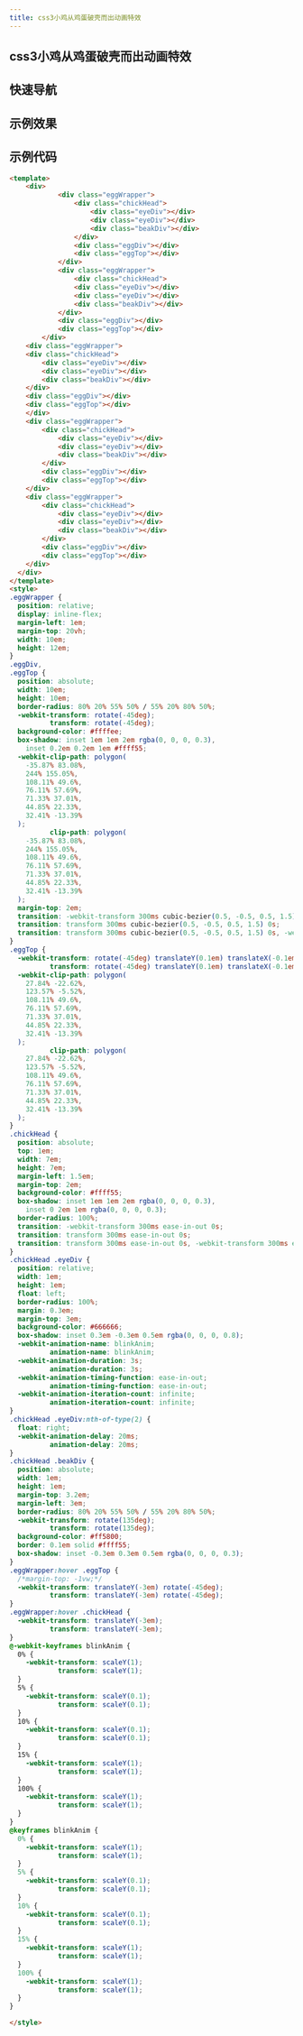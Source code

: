 ```yaml
---
title: css3小鸡从鸡蛋破壳而出动画特效
---
```


## css3小鸡从鸡蛋破壳而出动画特效

## 快速导航

<TOC />

## 示例效果

<template>
    <div>
            <div class="eggWrapper">
                <div class="chickHead">
                    <div class="eyeDiv"></div>
                    <div class="eyeDiv"></div>
                    <div class="beakDiv"></div>
                </div>
                <div class="eggDiv"></div>
                <div class="eggTop"></div>
            </div>
            <div class="eggWrapper">
                <div class="chickHead">
                <div class="eyeDiv"></div>
                <div class="eyeDiv"></div>
                <div class="beakDiv"></div>
            </div>
            <div class="eggDiv"></div>
            <div class="eggTop"></div>
        </div>
    <div class="eggWrapper">
    <div class="chickHead">
        <div class="eyeDiv"></div>
        <div class="eyeDiv"></div>
        <div class="beakDiv"></div>
    </div>
    <div class="eggDiv"></div>
    <div class="eggTop"></div>
    </div>
    <div class="eggWrapper">
        <div class="chickHead">
            <div class="eyeDiv"></div>
            <div class="eyeDiv"></div>
            <div class="beakDiv"></div>
        </div>
        <div class="eggDiv"></div>
        <div class="eggTop"></div>
    </div>
    <div class="eggWrapper">
        <div class="chickHead">
            <div class="eyeDiv"></div>
            <div class="eyeDiv"></div>
            <div class="beakDiv"></div>
        </div>
        <div class="eggDiv"></div>
        <div class="eggTop"></div>
    </div>  
  </div>
</template>
<style>
.eggWrapper {
  position: relative;
  display: inline-flex;
  margin-left: 1em;
  margin-top: 20vh;
  width: 10em;
  height: 12em;
}
.eggDiv,
.eggTop {
  position: absolute;
  width: 10em;
  height: 10em;
  border-radius: 80% 20% 55% 50% / 55% 20% 80% 50%;
  -webkit-transform: rotate(-45deg);
          transform: rotate(-45deg);
  background-color: #ffffee;
  box-shadow: inset 1em 1em 2em rgba(0, 0, 0, 0.3),
    inset 0.2em 0.2em 1em #ffff55;
  -webkit-clip-path: polygon(
    -35.87% 83.08%,
    244% 155.05%,
    108.11% 49.6%,
    76.11% 57.69%,
    71.33% 37.01%,
    44.85% 22.33%,
    32.41% -13.39%
  );
          clip-path: polygon(
    -35.87% 83.08%,
    244% 155.05%,
    108.11% 49.6%,
    76.11% 57.69%,
    71.33% 37.01%,
    44.85% 22.33%,
    32.41% -13.39%
  );
  margin-top: 2em;
  transition: -webkit-transform 300ms cubic-bezier(0.5, -0.5, 0.5, 1.5) 0s;
  transition: transform 300ms cubic-bezier(0.5, -0.5, 0.5, 1.5) 0s;
  transition: transform 300ms cubic-bezier(0.5, -0.5, 0.5, 1.5) 0s, -webkit-transform 300ms cubic-bezier(0.5, -0.5, 0.5, 1.5) 0s;
}
.eggTop {
  -webkit-transform: rotate(-45deg) translateY(0.1em) translateX(-0.1em) scale(1.016);
          transform: rotate(-45deg) translateY(0.1em) translateX(-0.1em) scale(1.016);
  -webkit-clip-path: polygon(
    27.84% -22.62%,
    123.57% -5.52%,
    108.11% 49.6%,
    76.11% 57.69%,
    71.33% 37.01%,
    44.85% 22.33%,
    32.41% -13.39%
  );
          clip-path: polygon(
    27.84% -22.62%,
    123.57% -5.52%,
    108.11% 49.6%,
    76.11% 57.69%,
    71.33% 37.01%,
    44.85% 22.33%,
    32.41% -13.39%
  );
}
.chickHead {
  position: absolute;
  top: 1em;
  width: 7em;
  height: 7em;
  margin-left: 1.5em;
  margin-top: 2em;
  background-color: #ffff55;
  box-shadow: inset 1em 1em 2em rgba(0, 0, 0, 0.3),
    inset 0 2em 1em rgba(0, 0, 0, 0.3);
  border-radius: 100%;
  transition: -webkit-transform 300ms ease-in-out 0s;
  transition: transform 300ms ease-in-out 0s;
  transition: transform 300ms ease-in-out 0s, -webkit-transform 300ms ease-in-out 0s;
}
.chickHead .eyeDiv {
  position: relative;
  width: 1em;
  height: 1em;
  float: left;
  border-radius: 100%;
  margin: 0.3em;
  margin-top: 3em;
  background-color: #666666;
  box-shadow: inset 0.3em -0.3em 0.5em rgba(0, 0, 0, 0.8);
  -webkit-animation-name: blinkAnim;
          animation-name: blinkAnim;
  -webkit-animation-duration: 3s;
          animation-duration: 3s;
  -webkit-animation-timing-function: ease-in-out;
          animation-timing-function: ease-in-out;
  -webkit-animation-iteration-count: infinite;
          animation-iteration-count: infinite;
}
.chickHead .eyeDiv:nth-of-type(2) {
  float: right;
  -webkit-animation-delay: 20ms;
          animation-delay: 20ms;
}
.chickHead .beakDiv {
  position: absolute;
  width: 1em;
  height: 1em;
  margin-top: 3.2em;
  margin-left: 3em;
  border-radius: 80% 20% 55% 50% / 55% 20% 80% 50%;
  -webkit-transform: rotate(135deg);
          transform: rotate(135deg);
  background-color: #ff5800;
  border: 0.1em solid #ffff55;
  box-shadow: inset -0.3em 0.3em 0.5em rgba(0, 0, 0, 0.3);
}
.eggWrapper:hover .eggTop {
  /*margin-top: -1vw;*/
  -webkit-transform: translateY(-3em) rotate(-45deg);
          transform: translateY(-3em) rotate(-45deg);
}
.eggWrapper:hover .chickHead {
  -webkit-transform: translateY(-3em);
          transform: translateY(-3em);
}
@-webkit-keyframes blinkAnim {
  0% {
    -webkit-transform: scaleY(1);
            transform: scaleY(1);
  }
  5% {
    -webkit-transform: scaleY(0.1);
            transform: scaleY(0.1);
  }
  10% {
    -webkit-transform: scaleY(0.1);
            transform: scaleY(0.1);
  }
  15% {
    -webkit-transform: scaleY(1);
            transform: scaleY(1);
  }
  100% {
    -webkit-transform: scaleY(1);
            transform: scaleY(1);
  }
}
@keyframes blinkAnim {
  0% {
    -webkit-transform: scaleY(1);
            transform: scaleY(1);
  }
  5% {
    -webkit-transform: scaleY(0.1);
            transform: scaleY(0.1);
  }
  10% {
    -webkit-transform: scaleY(0.1);
            transform: scaleY(0.1);
  }
  15% {
    -webkit-transform: scaleY(1);
            transform: scaleY(1);
  }
  100% {
    -webkit-transform: scaleY(1);
            transform: scaleY(1);
  }
}

</style>


## 示例代码

```html
<template>
    <div>
            <div class="eggWrapper">
                <div class="chickHead">
                    <div class="eyeDiv"></div>
                    <div class="eyeDiv"></div>
                    <div class="beakDiv"></div>
                </div>
                <div class="eggDiv"></div>
                <div class="eggTop"></div>
            </div>
            <div class="eggWrapper">
                <div class="chickHead">
                <div class="eyeDiv"></div>
                <div class="eyeDiv"></div>
                <div class="beakDiv"></div>
            </div>
            <div class="eggDiv"></div>
            <div class="eggTop"></div>
        </div>
    <div class="eggWrapper">
    <div class="chickHead">
        <div class="eyeDiv"></div>
        <div class="eyeDiv"></div>
        <div class="beakDiv"></div>
    </div>
    <div class="eggDiv"></div>
    <div class="eggTop"></div>
    </div>
    <div class="eggWrapper">
        <div class="chickHead">
            <div class="eyeDiv"></div>
            <div class="eyeDiv"></div>
            <div class="beakDiv"></div>
        </div>
        <div class="eggDiv"></div>
        <div class="eggTop"></div>
    </div>
    <div class="eggWrapper">
        <div class="chickHead">
            <div class="eyeDiv"></div>
            <div class="eyeDiv"></div>
            <div class="beakDiv"></div>
        </div>
        <div class="eggDiv"></div>
        <div class="eggTop"></div>
    </div>  
  </div>
</template>
<style>
.eggWrapper {
  position: relative;
  display: inline-flex;
  margin-left: 1em;
  margin-top: 20vh;
  width: 10em;
  height: 12em;
}
.eggDiv,
.eggTop {
  position: absolute;
  width: 10em;
  height: 10em;
  border-radius: 80% 20% 55% 50% / 55% 20% 80% 50%;
  -webkit-transform: rotate(-45deg);
          transform: rotate(-45deg);
  background-color: #ffffee;
  box-shadow: inset 1em 1em 2em rgba(0, 0, 0, 0.3),
    inset 0.2em 0.2em 1em #ffff55;
  -webkit-clip-path: polygon(
    -35.87% 83.08%,
    244% 155.05%,
    108.11% 49.6%,
    76.11% 57.69%,
    71.33% 37.01%,
    44.85% 22.33%,
    32.41% -13.39%
  );
          clip-path: polygon(
    -35.87% 83.08%,
    244% 155.05%,
    108.11% 49.6%,
    76.11% 57.69%,
    71.33% 37.01%,
    44.85% 22.33%,
    32.41% -13.39%
  );
  margin-top: 2em;
  transition: -webkit-transform 300ms cubic-bezier(0.5, -0.5, 0.5, 1.5) 0s;
  transition: transform 300ms cubic-bezier(0.5, -0.5, 0.5, 1.5) 0s;
  transition: transform 300ms cubic-bezier(0.5, -0.5, 0.5, 1.5) 0s, -webkit-transform 300ms cubic-bezier(0.5, -0.5, 0.5, 1.5) 0s;
}
.eggTop {
  -webkit-transform: rotate(-45deg) translateY(0.1em) translateX(-0.1em) scale(1.016);
          transform: rotate(-45deg) translateY(0.1em) translateX(-0.1em) scale(1.016);
  -webkit-clip-path: polygon(
    27.84% -22.62%,
    123.57% -5.52%,
    108.11% 49.6%,
    76.11% 57.69%,
    71.33% 37.01%,
    44.85% 22.33%,
    32.41% -13.39%
  );
          clip-path: polygon(
    27.84% -22.62%,
    123.57% -5.52%,
    108.11% 49.6%,
    76.11% 57.69%,
    71.33% 37.01%,
    44.85% 22.33%,
    32.41% -13.39%
  );
}
.chickHead {
  position: absolute;
  top: 1em;
  width: 7em;
  height: 7em;
  margin-left: 1.5em;
  margin-top: 2em;
  background-color: #ffff55;
  box-shadow: inset 1em 1em 2em rgba(0, 0, 0, 0.3),
    inset 0 2em 1em rgba(0, 0, 0, 0.3);
  border-radius: 100%;
  transition: -webkit-transform 300ms ease-in-out 0s;
  transition: transform 300ms ease-in-out 0s;
  transition: transform 300ms ease-in-out 0s, -webkit-transform 300ms ease-in-out 0s;
}
.chickHead .eyeDiv {
  position: relative;
  width: 1em;
  height: 1em;
  float: left;
  border-radius: 100%;
  margin: 0.3em;
  margin-top: 3em;
  background-color: #666666;
  box-shadow: inset 0.3em -0.3em 0.5em rgba(0, 0, 0, 0.8);
  -webkit-animation-name: blinkAnim;
          animation-name: blinkAnim;
  -webkit-animation-duration: 3s;
          animation-duration: 3s;
  -webkit-animation-timing-function: ease-in-out;
          animation-timing-function: ease-in-out;
  -webkit-animation-iteration-count: infinite;
          animation-iteration-count: infinite;
}
.chickHead .eyeDiv:nth-of-type(2) {
  float: right;
  -webkit-animation-delay: 20ms;
          animation-delay: 20ms;
}
.chickHead .beakDiv {
  position: absolute;
  width: 1em;
  height: 1em;
  margin-top: 3.2em;
  margin-left: 3em;
  border-radius: 80% 20% 55% 50% / 55% 20% 80% 50%;
  -webkit-transform: rotate(135deg);
          transform: rotate(135deg);
  background-color: #ff5800;
  border: 0.1em solid #ffff55;
  box-shadow: inset -0.3em 0.3em 0.5em rgba(0, 0, 0, 0.3);
}
.eggWrapper:hover .eggTop {
  /*margin-top: -1vw;*/
  -webkit-transform: translateY(-3em) rotate(-45deg);
          transform: translateY(-3em) rotate(-45deg);
}
.eggWrapper:hover .chickHead {
  -webkit-transform: translateY(-3em);
          transform: translateY(-3em);
}
@-webkit-keyframes blinkAnim {
  0% {
    -webkit-transform: scaleY(1);
            transform: scaleY(1);
  }
  5% {
    -webkit-transform: scaleY(0.1);
            transform: scaleY(0.1);
  }
  10% {
    -webkit-transform: scaleY(0.1);
            transform: scaleY(0.1);
  }
  15% {
    -webkit-transform: scaleY(1);
            transform: scaleY(1);
  }
  100% {
    -webkit-transform: scaleY(1);
            transform: scaleY(1);
  }
}
@keyframes blinkAnim {
  0% {
    -webkit-transform: scaleY(1);
            transform: scaleY(1);
  }
  5% {
    -webkit-transform: scaleY(0.1);
            transform: scaleY(0.1);
  }
  10% {
    -webkit-transform: scaleY(0.1);
            transform: scaleY(0.1);
  }
  15% {
    -webkit-transform: scaleY(1);
            transform: scaleY(1);
  }
  100% {
    -webkit-transform: scaleY(1);
            transform: scaleY(1);
  }
}

</style>
```

 <footer-FooterLink :isShareLink="false" :isDaShang="true" />